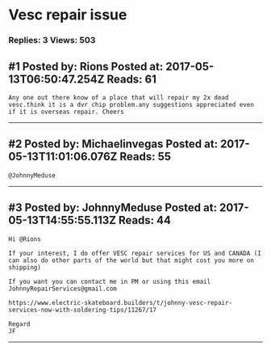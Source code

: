 # Vesc repair issue

### Replies: 3 Views: 503

## \#1 Posted by: Rions Posted at: 2017-05-13T06:50:47.254Z Reads: 61

```
Any one out there know of a place that will repair my 2x dead vesc.think it is a dvr chip problem.any suggestions appreciated even if it is overseas repair. Cheers
```

---
## \#2 Posted by: Michaelinvegas Posted at: 2017-05-13T11:01:06.076Z Reads: 55

```
@JohnnyMeduse
```

---
## \#3 Posted by: JohnnyMeduse Posted at: 2017-05-13T14:55:55.113Z Reads: 44

```
Hi @Rions

If your interest, I do offer VESC repair services for US and CANADA (I can also do other parts of the world but that might cost you more on shipping)

If you want you can contact me in PM or using this email JohnnyRepairServices@gmail.com
 
https://www.electric-skateboard.builders/t/johnny-vesc-repair-services-now-with-soldering-tips/11267/17

Regard 
JF
```

---
